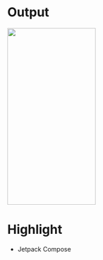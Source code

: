 # Output
<img src="https://github.com/Bhushan2000/JetpackComposeRecyclerview/assets/157300484/4b607204-77ce-4285-b79c-bbb792e7af31" data-canonical-src="https://gyazo.com/eb5c5741b6a9a16c692170a41a49c858.png" width="200" height="400" />

# Highlight
  * Jetpack Compose
    
